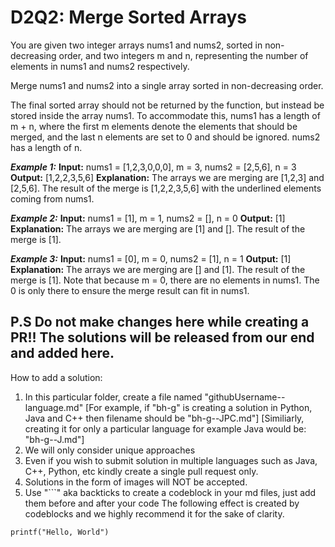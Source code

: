 # D2Q2: Merge Sorted Arrays

You are given two integer arrays nums1 and nums2, sorted in non-decreasing order, and two integers m and n, representing the number of elements in nums1 and nums2 respectively.

Merge nums1 and nums2 into a single array sorted in non-decreasing order.

The final sorted array should not be returned by the function, but instead be stored inside the array nums1. To accommodate this, nums1 has a length of m + n, where the first m elements denote the elements that should be merged, and the last n elements are set to 0 and should be ignored. nums2 has a length of n.

_**Example 1:**_
**Input:** nums1 = [1,2,3,0,0,0], m = 3, nums2 = [2,5,6], n = 3
**Output:** [1,2,2,3,5,6]
**Explanation:** The arrays we are merging are [1,2,3] and [2,5,6].
The result of the merge is [1,2,2,3,5,6] with the underlined elements coming from nums1.

_**Example 2:**_
**Input:** nums1 = [1], m = 1, nums2 = [], n = 0
**Output:** [1]
**Explanation:** The arrays we are merging are [1] and [].
The result of the merge is [1].

_**Example 3:**_
**Input:** nums1 = [0], m = 0, nums2 = [1], n = 1
**Output:** [1]
**Explanation:** The arrays we are merging are [] and [1].
The result of the merge is [1].
Note that because m = 0, there are no elements in nums1. The 0 is only there to ensure the merge result can fit in nums1.
 
## P.S Do not make changes here while creating a PR!! The solutions will be released from our end and added here.

How to add a solution:
1. In this particular folder, create a file named "githubUsername--language.md" 
[For example, if "bh-g" is creating a solution in Python, Java and C++ then filename should be "bh-g--JPC.md"]
[Similiarly, creating it for only a particular language for example Java would be: "bh-g--J.md"]
2. We will only consider unique approaches 
3. Even if you wish to submit solution in multiple languages such as Java, C++, Python, etc kindly create a single pull request only.
4. Solutions in the form of images will NOT be accepted.
5. Use "```" aka backticks to create a codeblock in your md files, just add them before and after your code
The following effect is created by codeblocks and we highly recommend it for the sake of clarity. 

```
printf("Hello, World")
```
